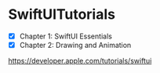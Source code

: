 # SwiftUITutorials

- [x] Chapter 1: SwiftUI Essentials
- [x] Chapter 2: Drawing and Animation

https://developer.apple.com/tutorials/swiftui
